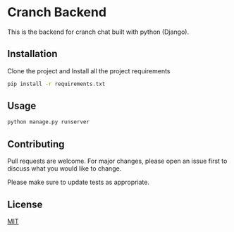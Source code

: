 # Cranch Backend

This is the backend for cranch chat built with python (Django).

## Installation

Clone the project and Install all the project requirements

```bash
pip install -r requirements.txt
```

## Usage

```bash
python manage.py runserver
```

## Contributing
Pull requests are welcome. For major changes, please open an issue first to discuss what you would like to change.

Please make sure to update tests as appropriate.

## License
[MIT](https://choosealicense.com/licenses/mit/)
